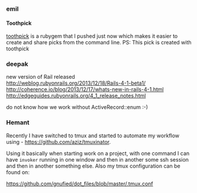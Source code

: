 ### emil

#### Toothpick
[toothpick](https://github.com/code-mancers/toothpick) is a rubygem that I pushed just now
which makes it easier to create and share picks from the command line.
PS: This pick is created with toothpick

### deepak

new version of Rail released  
http://weblog.rubyonrails.org/2013/12/18/Rails-4-1-beta1/  
http://coherence.io/blog/2013/12/17/whats-new-in-rails-4-1.html  
http://edgeguides.rubyonrails.org/4_1_release_notes.html  

do not know how we work without ActiveRecord::enum :-)

### Hemant

Recently I have switched to tmux and started to automate my workflow
using - https://github.com/aziz/tmuxinator.

Using it basically when starting work on a project, with one command
I can have `invoker` running in one window and then in another some
ssh session and then in another something else. Also my tmux configuration
can be found on:

https://github.com/gnufied/dot_files/blob/master/.tmux.conf
